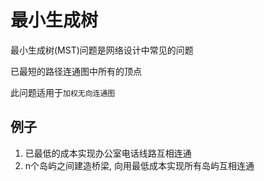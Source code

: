 

# 最小生成树

最小生成树(MST)问题是网络设计中常见的问题

已最短的路径连通图中所有的顶点

此问题适用于`加权无向连通图`

## 例子

1. 已最低的成本实现办公室电话线路互相连通
2. n个岛屿之间建造桥梁, 向用最低成本实现所有岛屿互相连通
